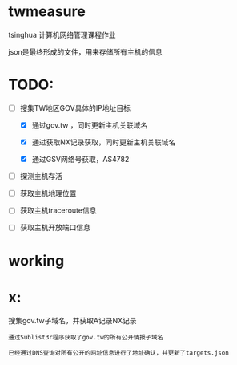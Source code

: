 # twmeasure
tsinghua 计算机网络管理课程作业

json是最终形成的文件，用来存储所有主机的信息

# TODO:
- [ ] 搜集TW地区GOV具体的IP地址目标

    - [x] 通过gov.tw ，同时更新主机关联域名

    - [x] 通过获取NX记录获取，同时更新主机关联域名

    - [x] 通过GSV网络号获取，AS4782 

- [ ] 探测主机存活 

- [ ] 获取主机地理位置 

- [ ] 获取主机traceroute信息 

- [ ] 获取主机开放端口信息 

# working
# x:

搜集gov.tw子域名，并获取A记录NX记录

    通过Sublist3r程序获取了gov.tw的所有公开情报子域名
    
    已经通过DNS查询对所有公开的网址信息进行了地址确认，并更新了targets.json
